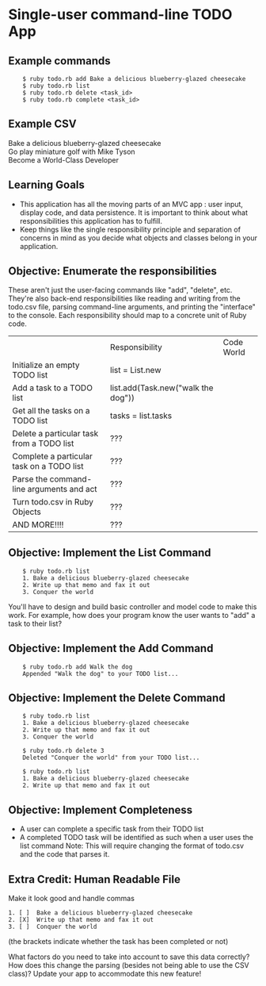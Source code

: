 Single-user command-line TODO App
=================================

Example commands
----------------

```
    $ ruby todo.rb add Bake a delicious blueberry-glazed cheesecake
    $ ruby todo.rb list
    $ ruby todo.rb delete <task_id>
    $ ruby todo.rb complete <task_id>
```

Example CSV
-----------
  Bake a delicious blueberry-glazed cheesecake  
  Go play miniature golf with Mike Tyson  
  Become a World-Class Developer  

Learning Goals
--------------
* This application has all the moving parts of an MVC app : user input, display code, and data persistence. It is important to think about what responsibilities this application has to fulfill.
* Keep things like the single responsibility principle and separation of concerns in mind as you decide what objects and classes belong in your application.

Objective: Enumerate the responsibilities
-----------------------------------------
These aren't just the user-facing commands like "add", "delete", etc. They're also back-end responsibilities like reading and writing from the todo.csv file, parsing command-line arguments, and printing the "interface" to the console. Each responsibility should map to a concrete unit of Ruby code. 

<table>
<th><td>Responsibility                            </td><td> Code World </td></th>
<tr><td>Initialize an empty TODO list             </td><td> list = List.new</td><tr>
<tr><td>Add a task to a TODO list                 </td><td> list.add(Task.new("walk the dog"))</td><tr>
<tr><td>Get all the tasks on a TODO list          </td><td> tasks = list.tasks</td><tr>
<tr><td>Delete a particular task from a TODO list </td><td> ???</td><tr>
<tr><td>Complete a particular task on a TODO list </td><td> ???</td><tr>
<tr><td>Parse the command-line arguments and act  </td><td> ???</td><tr>
<tr><td>Turn todo.csv in Ruby Objects             </td><td> ???</td><tr>
<tr><td>AND MORE!!!!                              </td><td> ???</td><tr>
</table>

Objective: Implement the List Command
-------------------------------------

```
    $ ruby todo.rb list
    1. Bake a delicious blueberry-glazed cheesecake
    2. Write up that memo and fax it out
    3. Conquer the world
```

You'll have to design and build basic controller and model code to make this work. For example, how does your program know the user wants to "add" a task to their list?

Objective: Implement the Add Command
------------------------------------

```
    $ ruby todo.rb add Walk the dog
    Appended "Walk the dog" to your TODO list...
```

Objective: Implement the Delete Command
---------------------------------------

```
    $ ruby todo.rb list
    1. Bake a delicious blueberry-glazed cheesecake
    2. Write up that memo and fax it out
    3. Conquer the world

    $ ruby todo.rb delete 3
    Deleted "Conquer the world" from your TODO list...

    $ ruby todo.rb list
    1. Bake a delicious blueberry-glazed cheesecake
    2. Write up that memo and fax it out
```

Objective: Implement Completeness
---------------------------------
* A user can complete a specific task from their TODO list
* A completed TODO task will be identified as such when a user uses the list command
Note: This will require changing the format of todo.csv and the code that parses it.

Extra Credit: Human Readable File
---------------------------------
Make it look good and handle commas

    1. [ ]  Bake a delicious blueberry-glazed cheesecake
    2. [X]  Write up that memo and fax it out
    3. [ ]  Conquer the world

(the brackets indicate whether the task has been completed or not)

What factors do you need to take into account to save this data correctly? 
How does this change the parsing (besides not being able to use the CSV class)?
Update your app to accommodate this new feature!

